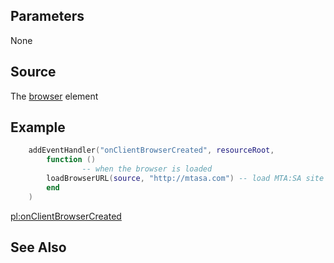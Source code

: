 Parameters
----------

None

Source
------

The [browser](/docs/element/browser.md "wikilink") element

Example
-------

``` lua
    addEventHandler("onClientBrowserCreated", resourceRoot,
        function ()
                -- when the browser is loaded
        loadBrowserURL(source, "http://mtasa.com") -- load MTA:SA site
        end
    )
```

[pl:onClientBrowserCreated](/docs/pl:onclientbrowsercreated.md "wikilink")

See Also
--------
